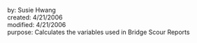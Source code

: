   by: Susie Hwang    created: 4/21/2006    modified: 4/21/2006    purpose: Calculates the variables used in Bridge Scour Reports